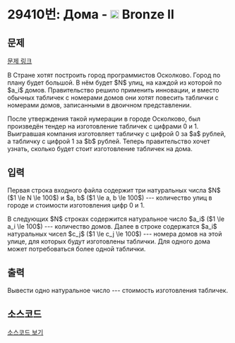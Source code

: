 # 29410번: Дома - <img src="https://static.solved.ac/tier_small/4.svg" style="height:20px" /> Bronze II

<!-- performance -->

<!-- 문제 제출 후 깃허브에 푸시를 했을 때 제출한 코드의 성능이 입력될 공간입니다.-->

<!-- end -->

## 문제

[문제 링크](https://boj.kr/29410)


<p>В Стране хотят построить город программистов Осколково. Город по плану будет большой. В нём будет $N$ улиц, на каждой из которой по $a_i$ домов. Правительство решило применить инновации, и вместо обычных табличек с номерами домов они хотят повесить таблички с номерами домов, записанными в двоичном представлении.</p>

<p>После утверждения такой нумерации в городе Осколково, был произведён тендер на изготовление табличек с цифрами 0 и 1. Выигравшая компания изготовляет табличку с цифрой 0 за $a$ рублей, а табличку с цифрой 1 за $b$ рублей. Теперь правительство хочет узнать, сколько будет стоит изготовление табличек на дома.  </p>



## 입력


<p>Первая строка входного файла содержит три натуральных числа $N$ ($1 \le N \le 100$) и $a, b$ ($1 \le a, b \le 100$) --- количество улиц в городе и стоимости изготовления цифр 0 и 1.</p>

<p>В следующих $N$ строках содержится натуральное число $a_i$ ($1 \le a_i \le 100$) --- количество домов. Далее в строке содержатся $a_i$ натуральных чисел $c_j$ ($1 \le c_j \le 100$) --- номера домов на этой улице, для которых будут изготовлены таблички. Для одного дома может потребоваться более одной таблички.</p>



## 출력


<p>Вывести одно натуральное число --- стоимость изготовления табличек. </p>



## 소스코드

[소스코드 보기](Дома.py)